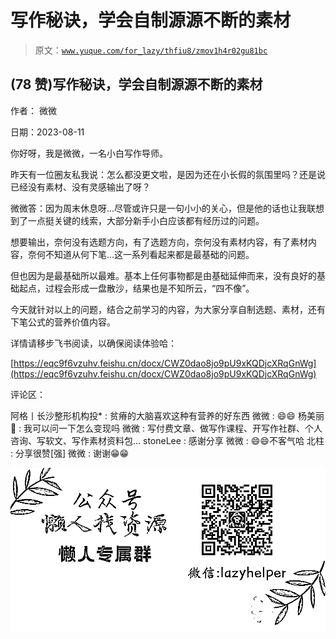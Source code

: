 # 写作秘诀，学会自制源源不断的素材

> 原文：[`www.yuque.com/for_lazy/thfiu8/zmov1h4r02gu81bc`](https://www.yuque.com/for_lazy/thfiu8/zmov1h4r02gu81bc)



## (78 赞)写作秘诀，学会自制源源不断的素材 

作者： 微微 

日期：2023-08-11 

你好呀，我是微微，一名小白写作导师。 

昨天有一位圈友私我说：怎么都没更文啦，是因为还在小长假的氛围里吗？还是说已经没有素材、没有灵感输出了呀？ 

微微答：因为周末休息呀...尽管或许只是一句小小的关心，但是他的话也让我联想到了一点挺关键的线索，大部分新手小白应该都有经历过的问题。 

想要输出，奈何没有选题方向，有了选题方向，奈何没有素材内容，有了素材内容，奈何不知道从何下笔...这一系列看起来都是最基础的问题。 

但也因为是最基础所以最难。基本上任何事物都是由基础延伸而来，没有良好的基础起点，过程会形成一盘散沙，结果也是不知所云，“四不像”。 

今天就针对以上的问题，结合之前学习的内容，为大家分享自制选题、素材，还有下笔公式的营养价值内容。 

详情请移步飞书阅读，以确保阅读体验哈： 

[https://eqc9f6vzuhv.feishu.cn/docx/CWZ0dao8jo9pU9xKQDjcXRqGnWg](https://eqc9f6vzuhv.feishu.cn/docx/CWZ0dao8jo9pU9xKQDjcXRqGnWg) 

评论区： 

阿格丨长沙整形机构投* : 贫瘠的大脑喜欢这种有营养的好东西 微微 : 😄😄 杨美丽🐝 : 我可以问一下怎么变现吗 微微 : 写付费文章、做写作课程、开写作社群、个人咨询、写软文、写作素材资料包... stoneLee : 感谢分享 微微 : 😄😄不客气哈 北柱 : 分享很赞[强] 微微 : 谢谢😁😁 

![](img/894d30a529e7c37bcd3392323c99941c.png) 